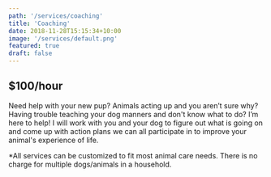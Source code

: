 ```yaml
---
path: '/services/coaching'
title: 'Coaching'
date: 2018-11-28T15:15:34+10:00
image: '/services/default.png'
featured: true
draft: false
---
```


## $100/hour

Need help with your new pup? Animals acting up and you aren’t sure why? Having trouble teaching your dog manners and don't know what to do? I’m here to help! I will work with you and your dog to figure out what is going on and come up with action plans we can all participate in to improve your animal's experience of life.


*All services can be customized to fit most animal care needs. There is no charge for multiple dogs/animals in a household.
